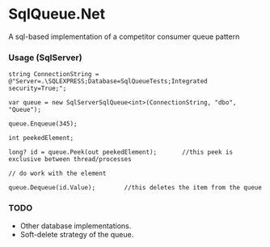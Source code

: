 # SqlQueue.Net
A sql-based implementation of a competitor consumer queue pattern

### Usage (SqlServer)

```CSharp
string ConnectionString = @"Server=.\SQLEXPRESS;Database=SqlQueueTests;Integrated security=True;";

var queue = new SqlServerSqlQueue<int>(ConnectionString, "dbo", "Queue");

queue.Enqueue(345);

int peekedElement;

long? id = queue.Peek(out peekedElement);		//this peek is exclusive between thread/processes

// do work with the element

queue.Dequeue(id.Value);		//this deletes the item from the queue
```

### TODO
 * Other database implementations.
 * Soft-delete strategy of the queue.

